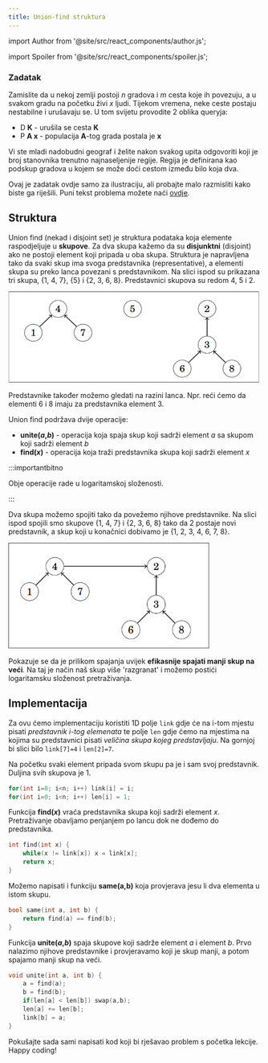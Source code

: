 ```yaml
---
title: Union-find struktura
---
```


import Author from '@site/src/react_components/author.js';

import Spoiler from '@site/src/react_components/spoiler.js';

<Author authorName='Maja Milas' githubUsername='javascript-m'/>

### Zadatak

Zamislite da u nekoj zemlji postoji $n$ gradova i $m$ cesta koje ih povezuju, a u svakom gradu na početku živi $x$ ljudi. Tijekom vremena, neke ceste postaju nestabilne i urušavaju se. U tom svijetu provodite 2 oblika queryja:

-   D **K** - urušila se cesta **K**
-   P **A x** - populacija **A**-tog grada postala je **x**

Vi ste mladi nadobudni geograf i želite nakon svakog upita odgovoriti koji je broj stanovnika trenutno najnaseljenije regije. Regija je definirana kao podskup gradova u kojem se može doći cestom između bilo koja dva.

Ovaj je zadatak ovdje samo za ilustraciju, ali probajte malo razmisliti kako biste ga riješili. Puni tekst problema možete naći [ovdje](https://www.codechef.com/problems/ABROADS).

## Struktura

Union find (nekad i disjoint set) je struktura podataka koja elemente raspodjeljuje u **skupove**. Za dva skupa kažemo da su **disjunktni** (disjoint) ako ne postoji element koji pripada u oba skupa. Struktura je napravljena tako da svaki skup ima svoga predstavnika (representative), a elementi skupa su preko lanca povezani s predstavnikom. Na slici ispod su prikazana tri skupa, {1, 4, 7}, {5} i {2, 3, 6, 8}. Predstavnici skupova su redom 4, 5 i 2.

<img src="/img/algoritmi-nad-grafovima-1/uf1.png" alt="union_find" width="500"/>

Predstavnike također možemo gledati na razini lanca. Npr. reći ćemo da elementi 6 i 8 imaju za predstavnika element 3.

Union find podržava dvije operacije:

-   **unite($a$,$b$)** - operacija koja spaja skup koji sadrži element $a$ sa skupom koji sadrži element $b$
-   **find($x$)** - operacija koja traži predstavnika skupa koji sadrži element $x$

:::importantbitno

Obje operacije rade u logaritamskoj složenosti.

:::

Dva skupa možemo spojiti tako da povežemo njihove predstavnike. Na slici ispod spojili smo skupove {1, 4, 7} i {2, 3, 6, 8} tako da 2 postaje novi predstavnik, a skup koji u konačnici dobivamo je {1, 2, 3, 4, 6, 7, 8}.

<img src="/img/algoritmi-nad-grafovima-1/uf2.png" alt="union_find2" width="400"/>

Pokazuje se da je prilikom spajanja uvijek **efikasnije spajati manji skup na veći**. Na taj je način naš skup više 'razgranat' i možemo postići logaritamsku složenost pretraživanja.

## Implementacija

Za ovu ćemo implementaciju koristiti 1D polje `link` gdje će na i-tom mjestu pisati _predstavnik i-tog elemenata_ te polje `len` gdje ćemo na mjestima na kojima su predstavnici pisati _veličina skupa kojeg predstavljaju_. Na gornjoj bi slici bilo `link[7]=4` i `len[2]=7`.

Na početku svaki element pripada svom skupu pa je i sam svoj predstavnik. Duljina svih skupova je $1$.

```cpp
for(int i=0; i<n; i++) link[i] = i;
for(int i=0; i<n; i++) len[i] = 1;
```

Funkcija **find($x$)** vraća predstavnika skupa koji sadrži element $x$. Pretraživanje obavljamo penjanjem po lancu dok ne dođemo do predstavnika.

```cpp
int find(int x) {
    while(x != link[x]) x = link[x];
    return x;
}
```

Možemo napisati i funkciju **same(a,b)** koja provjerava jesu li dva elementa u istom skupu.

```cpp
bool same(int a, int b) {
    return find(a) == find(b);
}
```

Funkcija **unite($a$,$b$)** spaja skupove koji sadrže element $a$ i element $b$. Prvo nalazimo njihove predstavnike i provjeravamo koji je skup manji, a potom spajamo manji skup na veći.

```cpp
void unite(int a, int b) {
    a = find(a);
    b = find(b);
    if(len[a] < len[b]) swap(a,b);
    len[a] += len[b];
    link[b] = a;
}
```

Pokušajte sada sami napisati kod koji bi rješavao problem s početka lekcije. Happy coding!
